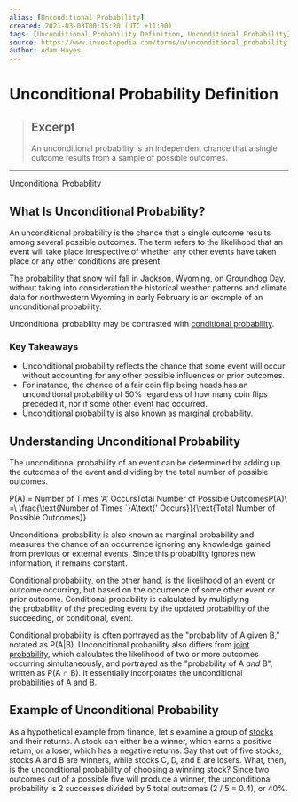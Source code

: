 ```yaml
---
alias: [Unconditional Probability]
created: 2021-03-03T00:15:20 (UTC +11:00)
tags: [Unconditional Probability Definition, Unconditional Probability]
source: https://www.investopedia.com/terms/u/unconditional_probability.asp
author: Adam Hayes
---
```


# Unconditional Probability Definition

> ## Excerpt
> An unconditional probability is an independent chance that a single outcome results from a sample of possible outcomes.

---

Unconditional Probability
## What Is Unconditional Probability?

An unconditional probability is the chance that a single outcome results among several possible outcomes. The term refers to the likelihood that an event will take place irrespective of whether any other events have taken place or any other conditions are present.

The probability that snow will fall in Jackson, Wyoming, on Groundhog Day, without taking into consideration the historical weather patterns and climate data for northwestern Wyoming in early February is an example of an unconditional probability.

Unconditional probability may be contrasted with [conditional probability](https://www.investopedia.com/terms/c/conditional_probability.asp).

### Key Takeaways

-   Unconditional probability reflects the chance that some event will occur without accounting for any other possible influences or prior outcomes.
-   For instance, the chance of a fair coin flip being heads has an unconditional probability of 50% regardless of how many coin flips preceded it, nor if some other event had occurred.
-   Unconditional probability is also known as marginal probability.

## Understanding Unconditional Probability

The unconditional probability of an event can be determined by adding up the outcomes of the event and dividing by the total number of possible outcomes.

P(A) \= Number of Times ‘A’ OccursTotal Number of Possible OutcomesP(A)\\ =\\ \\frac{\\text{Number of Times \`}A\\text{' Occurs}}{\\text{Total Number of Possible Outcomes}} 

Unconditional probability is also known as marginal probability and measures the chance of an occurrence ignoring any knowledge gained from previous or external events. Since this probability ignores new information, it remains constant.

Conditional probability, on the other hand, is the likelihood of an event or outcome occurring, but based on the occurrence of some other event or prior outcome. Conditional probability is calculated by multiplying the probability of the preceding event by the updated probability of the succeeding, or conditional, event.

Conditional probability is often portrayed as the "probability of A given B," notated as P(A|B). Unconditional probability also differs from [joint probability](https://www.investopedia.com/terms/j/jointprobability.asp), which calculates the likelihood of two or more outcomes occurring simultaneously, and portrayed as the "probability of A _and_ B", written as P(A ∩ B). It essentially incorporates the unconditional probabilities of A and B.

## Example of Unconditional Probability

As a hypothetical example from finance, let's examine a group of [stocks](https://www.investopedia.com/terms/s/stock.asp) and their returns. A stock can either be a winner, which earns a positive return, or a loser, which has a negative returns. Say that out of five stocks, stocks A and B are winners, while stocks C, D, and E are losers. What, then, is the unconditional probability of choosing a winning stock? Since two outcomes out of a possible five will produce a winner, the unconditional probability is 2 successes divided by 5 total outcomes (2 / 5 = 0.4), or 40%.
